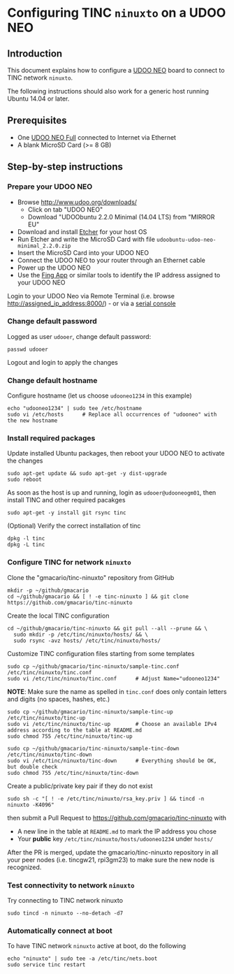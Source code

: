 # Configuring TINC `ninuxto` on a UDOO NEO

## Introduction

This document explains how to configure a [UDOO NEO](http://www.udoo.org/udoo-neo/) board to connect to TINC network `ninuxto`.

The following instructions should also work for a generic host running Ubuntu 14.04 or later.

## Prerequisites

* One [UDOO NEO Full](http://www.udoo.org/udoo-neo/) connected to Internet via Ethernet
* A blank MicroSD Card  (>= 8 GB)

## Step-by-step instructions

### Prepare your UDOO NEO

* Browse <http://www.udoo.org/downloads/>
  - Click on tab "UDOO NEO"
  - Download "UDOObuntu 2.2.0 Minimal (14.04 LTS) from "MIRROR EU"
* Download and install [Etcher](https://etcher.io/) for your host OS
* Run Etcher and write the MicroSD Card with file `udoobuntu-udoo-neo-minimal_2.2.0.zip`
* Insert the MicroSD Card into your UDOO NEO
* Connect the UDOO NEO to your router through an Ethernet cable
* Power up the UDOO NEO
* Use the [Fing App](https://www.fing.io/) or similar tools to identify the IP address assigned to your UDOO NEO

Login to your UDOO Neo via Remote Terminal (i.e. browse <http://assigned_ip_address:8000/>) - or via a [serial console](http://gmacario.github.io/howto/udoo/neo/embedded/software/development/2015/11/08/connecting-to-udoo-neo-serial-console.html)

### Change default password

Logged as user `udooer`, change default password:

```
passwd udooer
```

Logout and login to apply the changes

### Change default hostname 

Configure hostname (let us choose `udooneo1234` in this example)

```
echo "udooneo1234" | sudo tee /etc/hostname
sudo vi /etc/hosts      # Replace all occurrences of "udooneo" with the new hostname
```

### Install required packages

Update installed Ubuntu packages, then reboot your UDOO NEO to activate the changes

```
sudo apt-get update && sudo apt-get -y dist-upgrade
sudo reboot
```

As soon as the host is up and running, login as `udooer@udooneogm01`, then install TINC and other required pacakges

```
sudo apt-get -y install git rsync tinc
```

(Optional) Verify the correct installation of tinc

```
dpkg -l tinc
dpkg -L tinc
```

### Configure TINC for network `ninuxto`

Clone the "gmacario/tinc-ninuxto" repository from GitHub

```
mkdir -p ~/github/gmacario
cd ~/github/gmacario && [ ! -e tinc-ninuxto ] && git clone https://github.com/gmacario/tinc-ninuxto
```

Create the local TINC configuration

```
cd ~/github/gmacario/tinc-ninuxto && git pull --all --prune && \
  sudo mkdir -p /etc/tinc/ninuxto/hosts/ && \
  sudo rsync -avz hosts/ /etc/tinc/ninuxto/hosts/
```

Customize TINC configuration files starting from some templates

```
sudo cp ~/github/gmacario/tinc-ninuxto/sample-tinc.conf /etc/tinc/ninuxto/tinc.conf
sudo vi /etc/tinc/ninuxto/tinc.conf      # Adjust Name="udooneo1234"
```

**NOTE**: Make sure the name as spelled in `tinc.conf` does only contain letters and digits (no spaces, hashes, etc.)

```
sudo cp ~/github/gmacario/tinc-ninuxto/sample-tinc-up /etc/tinc/ninuxto/tinc-up
sudo vi /etc/tinc/ninuxto/tinc-up        # Choose an available IPv4 address according to the table at README.md
sudo chmod 755 /etc/tinc/ninuxto/tinc-up
```

```
sudo cp ~/github/gmacario/tinc-ninuxto/sample-tinc-down /etc/tinc/ninuxto/tinc-down
sudo vi /etc/tinc/ninuxto/tinc-down      # Everything should be OK, but double check
sudo chmod 755 /etc/tinc/ninuxto/tinc-down
```

Create a public/private key pair if they do not exist

```
sudo sh -c "[ ! -e /etc/tinc/ninuxto/rsa_key.priv ] && tincd -n ninuxto -K4096"
```

then submit a Pull Request to <https://github.com/gmacario/tinc-ninuxto> with

* A new line in the table at `README.md` to mark the IP address you chose
* Your **public** key `/etc/tinc/ninuxto/hosts/udooneo1234` under `hosts/`

After the PR is merged, update the gmacario/tinc-ninuxto repository in all your peer nodes (i.e. tincgw21, rpi3gm23) to make sure the new node is recognized.

### Test connectivity to network `ninuxto`

Try connecting to TINC network ninuxto

```
sudo tincd -n ninuxto --no-detach -d7
```

### Automatically connect at boot

To have TINC network `ninuxto` active at boot, do the following

```
echo "ninuxto" | sudo tee -a /etc/tinc/nets.boot
sudo service tinc restart
```

<!-- EOF -->
